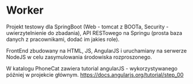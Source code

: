 # Worker
Projekt testowy dla SpringBoot (Web - tomcat z BOOTa, Security - uwierzytelnienie do zbadania), API RESTowego na Springu (prosta baza danych z pracownikami, dodać im jakies role).

FrontEnd zbudowany na HTML, JS, AngularJS i uruchamiany na serwerze NodeJS w celu zasymulowania środowiska rozproszonego.




W katalogu PhoneCat zawiera tutorial angularJS - wykorzystywanego później w projekcie głównym. https://docs.angularjs.org/tutorial/step_00
